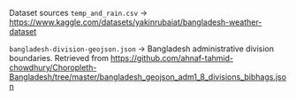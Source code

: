 Dataset sources
`temp_and_rain.csv` -> https://www.kaggle.com/datasets/yakinrubaiat/bangladesh-weather-dataset

`bangladesh-division-geojson.json` -> Bangladesh administrative division boundaries. Retrieved from https://github.com/ahnaf-tahmid-chowdhury/Choropleth-Bangladesh/tree/master/bangladesh_geojson_adm1_8_divisions_bibhags.json
